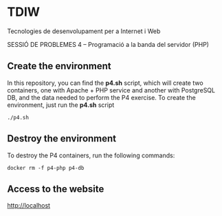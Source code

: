 # TDIW
Tecnologies de desenvolupament per a Internet i Web

SESSIÓ DE PROBLEMES 4 – Programació a la banda del servidor (PHP)

## Create the environment
In this repository, you can find the **p4.sh** script, which will create two containers, one with Apache + PHP service and another with PostgreSQL DB, and the data needed to perform the P4 exercise. 
To create the environment, just run the **p4.sh** script
```shell
./p4.sh
```

## Destroy the environment
To destroy the P4 containers, run the following commands:
```shell
docker rm -f p4-php p4-db
```
## Access to the website
[http://localhost](http://localhost)

